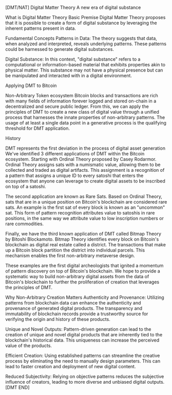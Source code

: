 [DMT/NAT]
Digital Matter Theory
A new era of digital substance

What is Digital Matter Theory
Basic Premise
Digital Matter Theory proposes that it is possible to create a form of digital substance by leveraging the inherent patterns present in data.

Fundamental Concepts
Patterns in Data: The theory suggests that data, when analyzed and interpreted, reveals underlying patterns. These patterns could be harnessed to generate digital substances.

Digital Substance: In this context, "digital substance" refers to a computational or information-based material that exhibits properties akin to physical matter. This substance may not have a physical presence but can be manipulated and interacted with in a digital environment.

Applying DMT to Bitcoin

Non-Arbitrary Token ecosystem
Bitcoin blocks and transactions are rich with many fields of information forever logged and stored on-chain in a decentralized and secure public ledger. From this, we can apply the principles of DMT to create a new class of digital value through a unified process that harnesses the innate properties of non-arbitrary patterns. The usage of at least a single data point in a generative process is the qualifying threshold for DMT application. 

History

DMT represents the first deviation in the process of digital asset generation
We've identified 3 different applications of DMT within the Bitcoin ecosystem. Starting with Ordinal Theory proposed by Casey Rodarmor. Ordinal Theory assigns sats with a numismatic value, allowing them to be collected and traded as digital artifacts. This assignment is a recognition of a pattern that assigns a unique ID to every satoshi that enters the ecosystem that anyone can leverage to create digital assets to be inscribed on top of a satoshi. 

The second application are known as Rare Sats. Based on Ordinal Theory, sats that are in a unique position on Bitcoin's blockchain are considered rare sats. An example is the first sat of every block is known as an "uncommon" sat. This form of pattern recognition attributes value to satoshis in rare positions, in the same way we attribute value to low inscription numbers or rare commodities. 

Finally, we have the third known application of DMT called Bitmap Theory by Bitoshi Blockamoto. Bitmap Theory identifies every block on Bitcoin's blockchain as digital real estate called a district. The transactions that make up a Bitcoin block partition the district into individual parcels. This mechanism enables the first non-arbitrary metaverse design. 

These examples are the first digital archeologists that ignited a momentum of pattern discovery on top of Bitcoin's blockchain. We hope to provide a systematic way to build non-arbitrary digital assets from the data of Bitcoin's blockchain to further the proliferation of creation that leverages the principles of DMT. 

Why Non-Arbitrary Creation Matters
Authenticity and Provenance: Utilizing patterns from blockchain data can enhance the authenticity and provenance of generated digital products. The transparency and immutability of blockchain records provide a trustworthy source for verifying the origin and history of these products.

Unique and Novel Outputs: Pattern-driven generation can lead to the creation of unique and novel digital products that are inherently tied to the blockchain's historical data. This uniqueness can increase the perceived value of the products.

Efficient Creation: Using established patterns can streamline the creative process by eliminating the need to manually design parameters. This can lead to faster creation and deployment of new digital content. 

Reduced Subjectivity: Relying on objective patterns reduces the subjective influence of creators, leading to more diverse and unbiased digital outputs.
[DMT END]